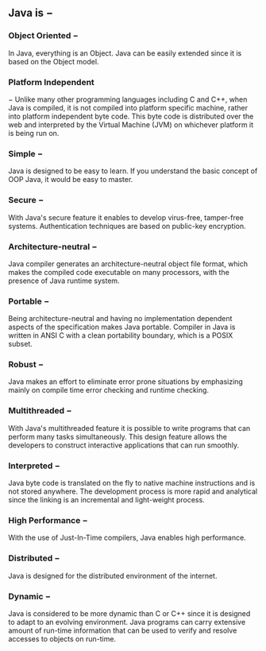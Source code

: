## Java is −

### Object Oriented −
In Java, everything is an Object. Java can be easily extended since it is based on the Object model.

### Platform Independent 
− Unlike many other programming languages including C and C++, when Java is compiled, it is not compiled into platform specific machine, rather into platform independent byte code. This byte code is distributed over the web and interpreted by the Virtual Machine (JVM) on whichever platform it is being run on.

### Simple −
Java is designed to be easy to learn. If you understand the basic concept of OOP Java, it would be easy to master.

### Secure −
With Java's secure feature it enables to develop virus-free, tamper-free systems. Authentication techniques are based on public-key encryption.

### Architecture-neutral −
Java compiler generates an architecture-neutral object file format, which makes the compiled code executable on many processors, with the presence of Java runtime system.

### Portable −
Being architecture-neutral and having no implementation dependent aspects of the specification makes Java portable. Compiler in Java is written in ANSI C with a clean portability boundary, which is a POSIX subset.

### Robust −
Java makes an effort to eliminate error prone situations by emphasizing mainly on compile time error checking and runtime checking.

### Multithreaded −
With Java's multithreaded feature it is possible to write programs that can perform many tasks simultaneously. This design feature allows the developers to construct interactive applications that can run smoothly.

### Interpreted −
Java byte code is translated on the fly to native machine instructions and is not stored anywhere. The development process is more rapid and analytical since the linking is an incremental and light-weight process.

### High Performance −
With the use of Just-In-Time compilers, Java enables high performance.

### Distributed −
Java is designed for the distributed environment of the internet.

### Dynamic − 
Java is considered to be more dynamic than C or C++ since it is designed to adapt to an evolving environment. Java programs can carry extensive amount of run-time information that can be used to verify and resolve accesses to objects on run-time.
